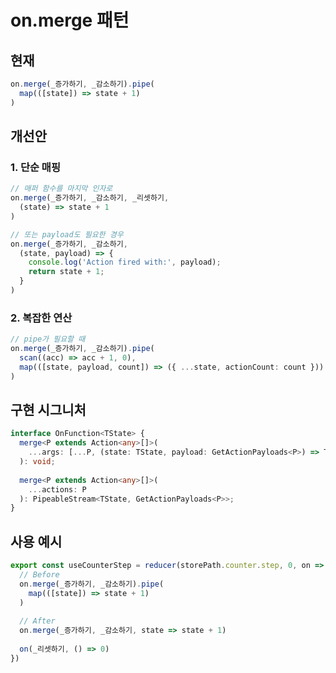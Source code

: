# on.merge 패턴

## 현재
```typescript
on.merge(_증가하기, _감소하기).pipe(
  map(([state]) => state + 1)
)
```

## 개선안

### 1. 단순 매핑
```typescript
// 매퍼 함수를 마지막 인자로
on.merge(_증가하기, _감소하기, _리셋하기, 
  (state) => state + 1
)

// 또는 payload도 필요한 경우
on.merge(_증가하기, _감소하기,
  (state, payload) => {
    console.log('Action fired with:', payload);
    return state + 1;
  }
)
```

### 2. 복잡한 연산
```typescript
// pipe가 필요할 때
on.merge(_증가하기, _감소하기).pipe(
  scan((acc) => acc + 1, 0),
  map(([state, payload, count]) => ({ ...state, actionCount: count }))
)
```

## 구현 시그니처
```typescript
interface OnFunction<TState> {
  merge<P extends Action<any>[]>(
    ...args: [...P, (state: TState, payload: GetActionPayloads<P>) => TState]
  ): void;
  
  merge<P extends Action<any>[]>(
    ...actions: P
  ): PipeableStream<TState, GetActionPayloads<P>>;
}
```

## 사용 예시
```typescript
export const useCounterStep = reducer(storePath.counter.step, 0, on => {
  // Before
  on.merge(_증가하기, _감소하기).pipe(
    map(([state]) => state + 1)
  )
  
  // After
  on.merge(_증가하기, _감소하기, state => state + 1)
  
  on(_리셋하기, () => 0)
})